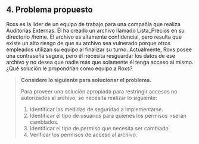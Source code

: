 ## 4. Problema propuesto
Roxs es la líder de un equipo de trabajo para una compañía que realiza Auditorías Externas. Él ha creado un archivo llamado Lista_Precios en su directorio /home. El archivo es altamente confidencial, pero resulta que existe un alto riesgo de que su archivo sea vulnerado porque otros empleados utilizan su equipo al finalizar su turno. Actualmente, Roxs posee una contraseña segura, pero él necesita resguardar los datos de ese archivo y no desea que nadie más que solamente él tenga acceso al mismo. ¿Qué solución le propondrían como equipo a Roxs?

>**Considere lo siguiente para solucionar el problema.** 
>
>Para  proveer  una  solución  apropiada  para  restringir  accesos  no autorizados  al archivo, se necesita realizar lo siguiente: 
>
>1. Identificar las medidas de seguridad a implementarse. 
>2. Identificar el tipo de usuarios para quienes los permisos >serán cambiados. 
>3. Identificar el tipo de permiso que necesita ser cambiado.
>4. Verificar los permisos de acceso al archivo.


